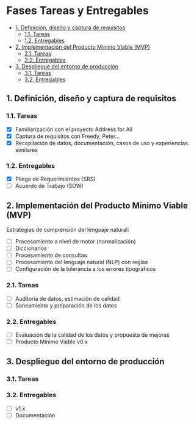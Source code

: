 # Fases Tareas y Entregables <!-- omit in toc -->

- [1. Definición, diseño y captura de requisitos](#1-definición-diseño-y-captura-de-requisitos)
  - [1.1. Tareas](#11-tareas)
  - [1.2. Entregables](#12-entregables)
- [2. Implementación del Producto Mínimo Viable (MVP)](#2-implementación-del-producto-mínimo-viable-mvp)
  - [2.1. Tareas](#21-tareas)
  - [2.2. Entregables](#22-entregables)
- [3. Despliegue del entorno de producción](#3-despliegue-del-entorno-de-producción)
  - [3.1. Tareas](#31-tareas)
  - [3.2. Entregables](#32-entregables)

## 1. Definición, diseño y captura de requisitos

### 1.1. Tareas

- [x] Familiarización con el proyecto Address for All
- [x] Captura de requisitos con Freedy, Peter...
- [x] Recopilación de datos, documentación, casos de uso y experiencias similares

### 1.2. Entregables

- [x] Pliego de Requerimientos (SRS)
- [ ] Acuerdo de Trabajo (SOW)

## 2. Implementación del Producto Mínimo Viable (MVP)

Estrategias de comprensión del lenguaje natural:

- [ ] Procesamiento a nivel de motor (normalización)
- [ ] Diccionarios
- [ ] Procesamiento de consultas
- [ ] Procesamiento del lenguaje natural (NLP) con reglas
- [ ] Configuración de la tolerancia a los errores tipográficos

### 2.1. Tareas

- [ ] Auditoría de datos, estimación de calidad
- [ ] Saneamiento y preparación de los datos

### 2.2. Entregables

- [ ] Evaluación de la calidad de los datos y propuesta de mejoras
- [ ] Producto Mínimo Viable v0.x

## 3. Despliegue del entorno de producción

### 3.1. Tareas

### 3.2. Entregables

- [ ] v1.x
- [ ] Documentación

